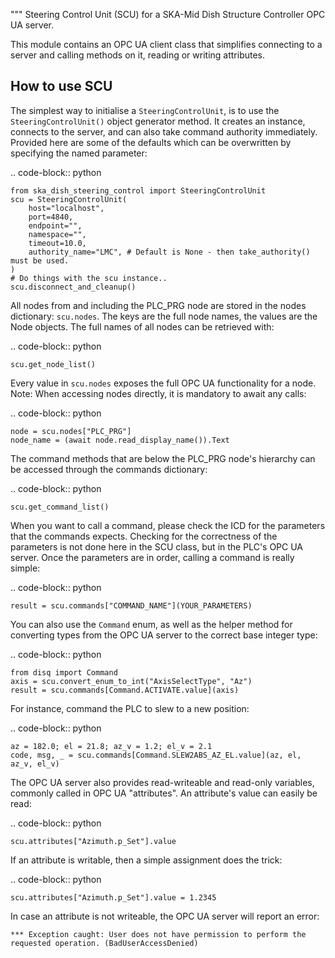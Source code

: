 """
Steering Control Unit (SCU) for a SKA-Mid Dish Structure Controller OPC UA server.

This module contains an OPC UA client class that simplifies connecting to a server and
calling methods on it, reading or writing attributes.

How to use SCU
--------------

The simplest way to initialise a ``SteeringControlUnit``, is to use the ``SteeringControlUnit()``
object generator method. It creates an instance, connects to the server, and can also
take command authority immediately. Provided here are some of the defaults which can be
overwritten by specifying the named parameter:

.. code-block:: python

    from ska_dish_steering_control import SteeringControlUnit
    scu = SteeringControlUnit(
        host="localhost",
        port=4840,
        endpoint="",
        namespace="",
        timeout=10.0,
        authority_name="LMC", # Default is None - then take_authority() must be used.
    )
    # Do things with the scu instance..
    scu.disconnect_and_cleanup()

All nodes from and including the PLC_PRG node are stored in the nodes dictionary:
``scu.nodes``. The keys are the full node names, the values are the Node objects.
The full names of all nodes can be retrieved with:

.. code-block:: python

    scu.get_node_list()

Every value in ``scu.nodes`` exposes the full OPC UA functionality for a node.
Note: When accessing nodes directly, it is mandatory to await any calls:

.. code-block:: python

    node = scu.nodes["PLC_PRG"]
    node_name = (await node.read_display_name()).Text

The command methods that are below the PLC_PRG node's hierarchy can be accessed through
the commands dictionary:

.. code-block:: python

    scu.get_command_list()

When you want to call a command, please check the ICD for the parameters that the
commands expects. Checking for the correctness of the parameters is not done here
in the SCU class, but in the PLC's OPC UA server. Once the parameters are in order,
calling a command is really simple:

.. code-block:: python

    result = scu.commands["COMMAND_NAME"](YOUR_PARAMETERS)

You can also use the ``Command`` enum, as well as the helper method for converting types
from the OPC UA server to the correct base integer type:

.. code-block:: python

    from disq import Command
    axis = scu.convert_enum_to_int("AxisSelectType", "Az")
    result = scu.commands[Command.ACTIVATE.value](axis)

For instance, command the PLC to slew to a new position:

.. code-block:: python

    az = 182.0; el = 21.8; az_v = 1.2; el_v = 2.1
    code, msg, _ = scu.commands[Command.SLEW2ABS_AZ_EL.value](az, el, az_v, el_v)

The OPC UA server also provides read-writeable and read-only variables, commonly
called in OPC UA "attributes". An attribute's value can easily be read:

.. code-block:: python

    scu.attributes["Azimuth.p_Set"].value

If an attribute is writable, then a simple assignment does the trick:


.. code-block:: python

    scu.attributes["Azimuth.p_Set"].value = 1.2345

In case an attribute is not writeable, the OPC UA server will report an error:

`*** Exception caught: User does not have permission to perform the requested operation.
(BadUserAccessDenied)`